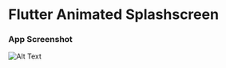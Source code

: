 # Flutter Animated Splashscreen

### App Screenshot

![Alt Text](https://im5.ezgif.com/tmp/ezgif-5-46d0694e7176.gif)

